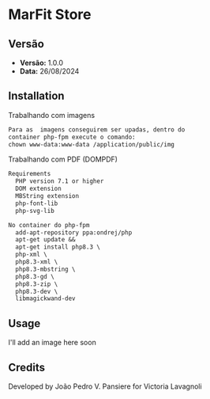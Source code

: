 # MarFit Store

## Versão

- **Versão:** 1.0.0
- **Data:** 26/08/2024

## Installation

Trabalhando com imagens

```txt
Para as  imagens conseguirem ser upadas, dentro do
container php-fpm execute o comando:
chown www-data:www-data /application/public/img
```

Trabalhando com PDF (DOMPDF)

```txt
Requirements
  PHP version 7.1 or higher
  DOM extension
  MBString extension
  php-font-lib
  php-svg-lib

No container do php-fpm
  add-apt-repository ppa:ondrej/php
  apt-get update &&
  apt-get install php8.3 \
  php-xml \
  php8.3-xml \
  php8.3-mbstring \
  php8.3-gd \
  php8.3-zip \
  php8.3-dev \
  libmagickwand-dev
```

## Usage

I'll add an image here soon

## Credits

Developed by João Pedro V. Pansiere for Victoria Lavagnoli
